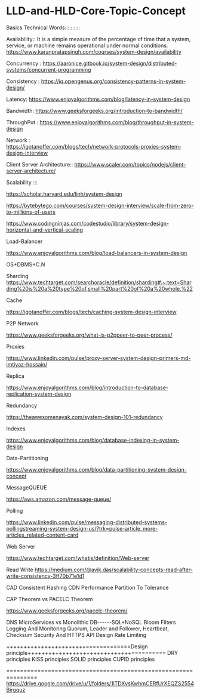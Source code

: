 # LLD-and-HLD-Core-Topic-Concept

Basics Technical Words::::::::::


Availability:: It is a simple measure of the percentage of time that a system, service, or machine remains operational under normal conditions.
https://www.karanpratapsingh.com/courses/system-design/availability



Concurrency :
https://aaronice.gitbook.io/system-design/distributed-systems/concurrent-programming


Consistency :
https://iq.opengenus.org/consistency-patterns-in-system-design/


Latency:
https://www.enjoyalgorithms.com/blog/latency-in-system-design


Bandwidth:
https://www.geeksforgeeks.org/introduction-to-bandwidth/


ThroughPut : 
https://www.enjoyalgorithms.com/blog/throughput-in-system-design


Network :  
https://igotanoffer.com/blogs/tech/network-protocols-proxies-system-design-interview



Client Server Architecture::
https://www.scaler.com/topics/nodejs/client-server-architecture/

Scalability :::

https://scholar.harvard.edu/linh/system-design


https://bytebytego.com/courses/system-design-interview/scale-from-zero-to-millions-of-users


https://www.codingninjas.com/codestudio/library/system-design-horizontal-and-vertical-scaling



Load-Balancer

https://www.enjoyalgorithms.com/blog/load-balancers-in-system-design


OS+DBMS+C.N

Sharding 
https://www.techtarget.com/searchoracle/definition/sharding#:~:text=Sharding%20is%20a%20type%20of,small%20part%20of%20a%20whole.%22


Cache

https://igotanoffer.com/blogs/tech/caching-system-design-interview


P2P Network

https://www.geeksforgeeks.org/what-is-p2ppeer-to-peer-process/

Proxies

https://www.linkedin.com/pulse/proxy-server-system-design-primers-md-imtiyaz-hossain/

Replica

https://www.enjoyalgorithms.com/blog/introduction-to-database-replication-system-design

Redundancy

https://theawesomenayak.com/system-design-101-redundancy

Indexes

https://www.enjoyalgorithms.com/blog/database-indexing-in-system-design

Data-Partitioning

https://www.enjoyalgorithms.com/blog/data-partitioning-system-design-concept

MessageQUEUE

https://aws.amazon.com/message-queue/

Polling

https://www.linkedin.com/pulse/messaging-distributed-systems-pollingstreaming-system-design-us/?trk=pulse-article_more-articles_related-content-card

Web Server

https://www.techtarget.com/whatis/definition/Web-server

Read Write
https://medium.com/@avik.das/scalability-concepts-read-after-write-consistency-3ff70b71e1d1

CAD
Consistent Hashing
CDN
Performance
Partition To Tolerance


CAP Theorem vs  PACELC Theorem

https://www.geeksforgeeks.org/pacelc-theorem/


DNS
MicroServices vs Monolithic
DB------SQL+NoSQL
Bloom Filters
Logging And Monitoring
Quorum, Leader and Follower, Heartbeat, Checksum
Security And HTTPS
API Design
Rate Limiting


+++++++++++++++++++++++=============Design principle++++++++++++++++++++++++++++++==========
DRY principles
KISS principles
SOLID principles
CUPID principles

===============================================================
https://drive.google.com/drive/u/1/folders/1lTDXvsKwhmCERfUrXEQZS2554Birgquz






